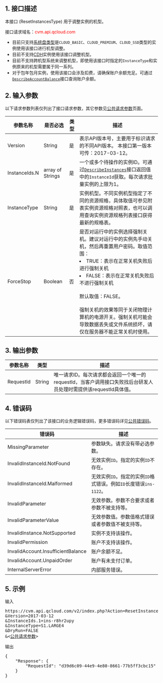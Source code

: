 ## 1. 接口描述

本接口 (ResetInstancesType) 用于调整实例的机型。

接口请求域名：<font style="color:red">cvm.api.qcloud.com</font>

* 目前只支持[系统盘类型](/document/api/213/9452#block_device)是`CLOUD_BASIC`、`CLOUD_PREMIUM`、`CLOUD_SSD`类型的实例使用该接口进行机型调整。
* 目前不支持[CDH](/document/product/416)实例使用该接口调整机型。
* 目前不支持跨机型系统来调整机型，即使用该接口时指定的`InstanceType`和实例原来的机型需要属于同一系列。
* 对于包年包月实例，使用该接口会涉及扣费，请确保账户余额充足。可通过[`DescribeAccountBalance`](/document/product/378/4397)接口查询账户余额。


## 2. 输入参数

以下请求参数列表仅列出了接口请求参数，其它参数见[公共请求参数](/document/api/213/11650)页面。

| 参数名称 | 是否必选  | 类型 | 描述 |
|---------|---------|---------|---------|
|Version|String|是|表示API版本号，主要用于标识请求的不同API版本。 本接口第一版本可传：2017-03-12。|
| InstanceIds.N| array of Strings|是 |一个或多个待操作的实例ID。可通过[`DescribeInstances`](/document/api/213/9388)接口返回值中的`InstanceId`获取。每次请求批量实例的上限为1。|
|InstanceType|String|是|实例机型。不同实例机型指定了不同的资源规格，具体取值可参见附表实例资源规格对照表，也可以调用查询实例资源规格列表接口获得最新的规格表。|
|ForceStop| Boolean| 否 |是否对运行中的实例选择强制关机。建议对运行中的实例先手动关机，然后再重置用户密码。取值范围：<br><li>TRUE：表示在正常关机失败后进行强制关机<br><li>FALSE：表示在正常关机失败后不进行强制关机<br><br>默认取值：FALSE。<br><br>强制关机的效果等同于关闭物理计算机的电源开关。强制关机可能会导致数据丢失或文件系统损坏，请仅在服务器不能正常关机时使用。|


## 3. 输出参数

| 参数名称 | 类型 | 描述 |
|---------|---------|---------|
|RequestId|String| 唯一请求ID。每次请求都会返回一个唯一的requestId，当客户调用接口失败找后台研发人员处理时需提供该requestId具体值。|


## 4. 错误码

以下错误码表仅列出了该接口的业务逻辑错误码，更多错误码详见[公共错误码](/document/api/213/11657)。


| 错误码 | 描述 |
|---------|---------|
|MissingParameter| 参数缺失。请求没有带必选参数。|
|InvalidInstanceId.NotFound|无效实例`ID`。指定的实例`ID`不存在。|
|InvalidInstanceId.Malformed|无效实例`ID`。指定的实例`ID`格式错误。例如`ID`长度错误`ins-1122`。|
|InvalidParameter| 无效参数。参数不合要求或者参数不被支持等。|
|InvalidParameterValue| 无效参数值。参数值格式错误或者参数值不被支持等。|
|InvalidInstance.NotSupported|实例不支持该操作。|
|InvalidPermission|账户不支持该操作。|
|InvalidAccount.InsufficientBalance|账户余额不足。|
|InvalidAccount.UnpaidOrder|账户有未支付订单。|
|InternalServerError|内部服务错误。|


## 5. 示例

输入
<pre>
https://cvm.api.qcloud.com/v2/index.php?Action=ResetInstancesType
&Version=2017-03-12
&InstanceIds.1=ins-r8hr2upy
&InstanceType=S1.LARGE4
&DryRun=FALSE
&<<a href="/document/api/213/11650">公共请求参数</a>>
</pre>

输出
<pre>
{
    "Response": {
        "RequestId": "d39d6c09-44e9-4e80-8661-77b5ff3cbc15"
    }
}
</pre>
